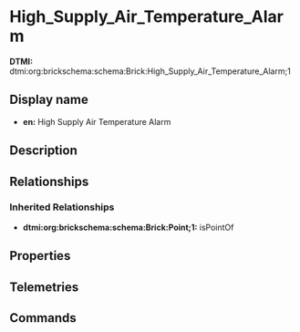 # High_Supply_Air_Temperature_Alarm
**DTMI:** dtmi:org:brickschema:schema:Brick:High_Supply_Air_Temperature_Alarm;1
## Display name
- **en:** High Supply Air Temperature Alarm
## Description
## Relationships
### Inherited Relationships
* **dtmi:org:brickschema:schema:Brick:Point;1:** isPointOf
## Properties
## Telemetries
## Commands
